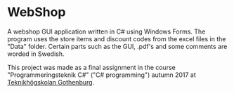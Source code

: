 # WebShop
A webshop GUI application written in C# using Windows Forms. The program uses the store items and discount codes from the excel files in the "Data" folder. Certain parts such as the GUI, .pdf's and some comments are worded in Swedish.

This project was made as a final assignment in the course "Programmeringsteknik C#" ("C# programming") autumn 2017 at [Teknikhögskolan Gothenburg](http://teknikhogskolan.se/utbildningar/fullstack-developer-net).
